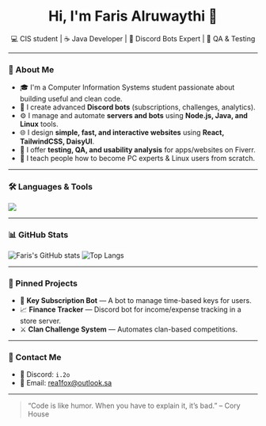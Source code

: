 <h1 align="center">Hi, I'm Faris Alruwaythi 👋</h1>

<p align="center">
  💻 CIS student | ☕ Java Developer | 🧠 Discord Bots Expert | 🧪 QA & Testing  
</p>

---

### 🧾 About Me

- 🎓 I'm a Computer Information Systems student passionate about building useful and clean code.
- 🤖 I create advanced **Discord bots** (subscriptions, challenges, analytics).
- ⚙️ I manage and automate **servers and bots** using **Node.js, Java, and Linux** tools.
- 🌐 I design **simple, fast, and interactive websites** using **React, TailwindCSS, DaisyUI**.
- 🧪 I offer **testing, QA, and usability analysis** for apps/websites on Fiverr.
- 🧠 I teach people how to become PC experts & Linux users from scratch.

---

### 🛠️ Languages & Tools
<p align="left">
  <img src="https://skillicons.dev/icons?i=java,js,html,css,nodejs,react,tailwind,linux,git,vscode,figma" />
</p>

---

### 📊 GitHub Stats

![Faris's GitHub stats](https://github-readme-stats.vercel.app/api?username=fox1q&show_icons=true&theme=radical)
![Top Langs](https://github-readme-stats.vercel.app/api/top-langs/?username=fox1q&layout=compact&theme=radical)

---

### 📌 Pinned Projects

- 🔐 **Key Subscription Bot** — A bot to manage time-based keys for users.
- 📈 **Finance Tracker** — Discord bot for income/expense tracking in a store server.
- ⚔️ **Clan Challenge System** — Automates clan-based competitions.

---

### 💼 Contact Me
- 📨 Discord: `i.2o`
- 📧 Email: rea1fox@outlook.sa

---

> “Code is like humor. When you have to explain it, it’s bad.” – Cory House
